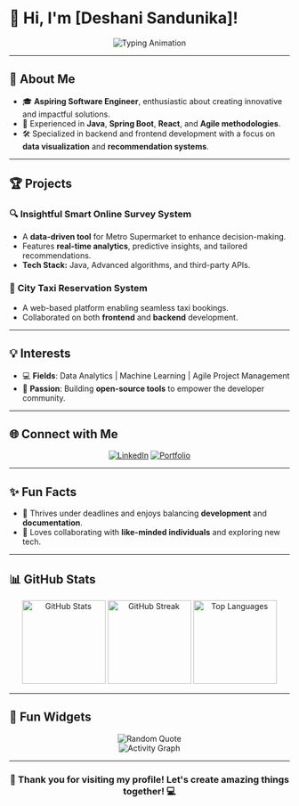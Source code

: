 # 👋 Hi, I'm [Deshani Sandunika]!  

<div align="center">
  <img src="https://readme-typing-svg.demolab.com?font=Fira+Code&size=24&pause=1000&color=F75C7E&width=435&lines=Welcome+to+my+GitHub+Profile!;I'm+a+Software+Engineering+Student;Passionate+about+Coding+%26+Tech!" alt="Typing Animation" />
</div>

---

## 🌟 About Me
- 🎓 **Aspiring Software Engineer**, enthusiastic about creating innovative and impactful solutions.  
- 🚀 Experienced in **Java**, **Spring Boot**, **React**, and **Agile methodologies**.  
- 🛠️ Specialized in backend and frontend development with a focus on **data visualization** and **recommendation systems**.  

---

## 🏆 Projects
### 🔍 **Insightful Smart Online Survey System**  
- A **data-driven tool** for Metro Supermarket to enhance decision-making.  
- Features **real-time analytics**, predictive insights, and tailored recommendations.  
- **Tech Stack:** Java, Advanced algorithms, and third-party APIs.  

### 🚖 **City Taxi Reservation System**  
- A web-based platform enabling seamless taxi bookings.  
- Collaborated on both **frontend** and **backend** development.  

---

## 💡 Interests
- 💻 **Fields**: Data Analytics | Machine Learning | Agile Project Management  
- 🌱 **Passion**: Building **open-source tools** to empower the developer community.  

---

## 🌐 Connect with Me  
<p align="center">
  <a href="https://linkedin.com/in/your-profile" target="_blank"><img src="https://img.shields.io/badge/-LinkedIn-blue?style=for-the-badge&logo=linkedin" alt="LinkedIn"></a>
  <a href="https://your-portfolio-site.com" target="_blank"><img src="https://img.shields.io/badge/-Portfolio-black?style=for-the-badge&logo=wordpress" alt="Portfolio"></a>
</p>

---

## ✨ Fun Facts  
- 🚀 Thrives under deadlines and enjoys balancing **development** and **documentation**.  
- 🤝 Loves collaborating with **like-minded individuals** and exploring new tech.  

---

## 📊 GitHub Stats  
<div align="center">
  <img src="https://github-readme-stats.vercel.app/api?username=DeshaniSandunika&show_icons=true&theme=radical" alt="GitHub Stats" height="150" />
  <img src="https://github-readme-streak-stats.herokuapp.com/?user=DeshaniSandunika&theme=radical" alt="GitHub Streak" height="150" />
  <img src="https://github-readme-stats.vercel.app/api/top-langs/?username=DeshaniSandunika&layout=compact&theme=radical" alt="Top Languages" height="150" />
</div>

---

## 🎨 Fun Widgets
<p align="center">
  <img src="https://quotes-github-readme.vercel.app/api?type=horizontal&theme=radical" alt="Random Quote">
  <br>
  <img src="https://github-readme-activity-graph.vercel.app/graph?username=DeshaniSandunika&bg_color=1a1b27&color=f75c7e&line=7b8cff&point=f75c7e&area=true&hide_border=true" alt="Activity Graph" />
</p>

---

<div align="center">
  <h3>💖 Thank you for visiting my profile! Let's create amazing things together! 💻</h3>
</div>
